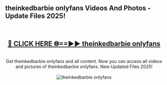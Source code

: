 <h2>theinkedbarbie onlyfans Videos And Photos - Update Files 2025!</h2>
<br>
<div align="center">
<h2><a href="https://linkcuts.com/hfmhzwbr" rel="nofollow">🔴 CLICK HERE 🌐==►► theinkedbarbie onlyfans</a></h2>
<br>
Get theinkedbarbie onlyfans and all content. Now you can access all videos and pictures of theinkedbarbie onlyfans. New Updated Files 2025!
<br>
<br>
<a href="https://linkcuts.com/hfmhzwbr" rel="nofollow" data-target="animated-image.originalLink"><img src="https://i.ibb.co.com/WyWwxjT/player-gif2.gif" alt="theinkedbarbie onlyfans" style="max-width: 100%; display: inline-block;" data-target="animated-image.originalImage"></a>
</div>
<br>